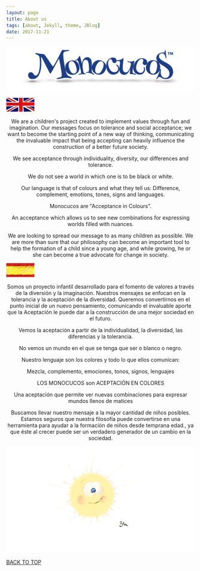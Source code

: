 ```yaml
---
layout: page
title: About us
tags: [about, Jekyll, theme, JBlog]
date: 2017-11-21
---
```


![Logo](../assets/img/logoBig.png)

![ENG](../assets/img/britania.png)

<p align="center">
We are a children's project created to implement values through fun and imagination. Our messages focus on tolerance and social acceptance; we want to become the starting point of a new way of thinking, communicating the invaluable impact that being accepting can heavily influence the construction of a better future society.
</p>
<p align="center">
We see acceptance through individuality, diversity, our differences and tolerance.
</p>
<p align="center">
We do not see a world in which one is to be black or white.
</p>
<p align="center">
Our language is that of colours and what they tell us:
Difference, complement, emotions, tones, signs and languages.
</p>
<p align="center">
Monocucos are "Acceptance in Colours".
</p>
<p align="center">
An acceptance which allows us to see new combinations for expressing worlds filled with nuances.
</p>
<p align="center">
We are looking to  spread our message to as many children as possible. We are more than sure that our philosophy can become an important tool to help the formation of a child since a young age, and while growing, he or she can become a true advocate for change in society.
</p>
 
![ESP](../assets/img/Spain1.png) 


<p align="center">
Somos un proyecto infantil desarrollado para el fomento de valores a través de la diversión y la imaginación. Nuestros mensajes se enfocan en la tolerancia y la aceptación de la diversidad.   Queremos convertirnos en el punto inicial de un nuevo pensamiento,  comunicando el invaluable aporte que la Aceptación le puede dar a la construcción de una mejor sociedad en el futuro.
</p>
<p align="center">
Vemos la aceptación a partir de la individualidad, la diversidad, las diferencias y la tolerancia.
</p>
<p align="center">
No vemos un mundo en el que se tenga que ser o blanco o negro.
</p>
<p align="center">
Nuestro lenguaje son los colores y todo lo que ellos comunican:
</p>
<p align="center">
Mezcla, complemento, emociones, tonos, signos, lenguajes
</p>

 
<p align="center">
LOS MONOCUCOS son ACEPTACIÓN EN COLORES
</p>

<p align="center">
Una aceptación que permite ver nuevas combinaciones para expresar mundos llenos de matices
</p>

<p align="center">
Buscamos llevar nuestro mensaje  a la mayor cantidad de niños posibles. Estamos seguros que nuestra filosofía puede convertirse en una herramienta para ayudar a la formación de niños desde temprana edad., ya que éste al crecer puede ser un verdadero generador de un cambio en la sociedad.
</p>  

  ![ENG](../assets/img/SOLFOX.png)
  
<div markdown="0"><a href="#" class="btn btn-success">BACK TO TOP</a></div>
  
